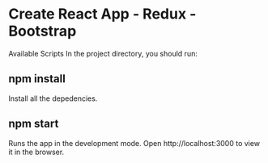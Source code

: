 # Create React App - Redux - Bootstrap

Available Scripts
In the project directory, you should run:

## npm install
Install all the depedencies.

## npm start
Runs the app in the development mode.
Open http://localhost:3000 to view it in the browser.
